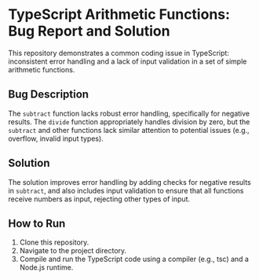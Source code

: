 # TypeScript Arithmetic Functions: Bug Report and Solution

This repository demonstrates a common coding issue in TypeScript: inconsistent error handling and a lack of input validation in a set of simple arithmetic functions.

## Bug Description

The `subtract` function lacks robust error handling, specifically for negative results.  The `divide` function appropriately handles division by zero, but the `subtract` and other functions lack similar attention to potential issues (e.g., overflow, invalid input types).

## Solution

The solution improves error handling by adding checks for negative results in `subtract`, and also includes input validation to ensure that all functions receive numbers as input, rejecting other types of input.

## How to Run

1. Clone this repository.
2. Navigate to the project directory.
3. Compile and run the TypeScript code using a compiler (e.g., tsc) and a Node.js runtime.